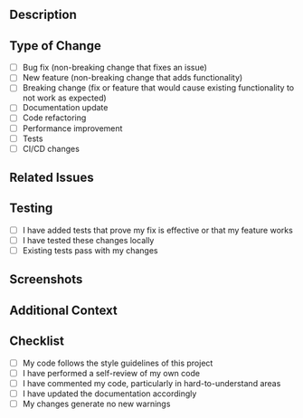 <!--
Read the [contributing guidelines](https://github.com/BayatGames/.github/blob/main/CONTRIBUTING.md).

We are excited about pull requests, but please try to limit the scope, provide a general description of the changes, and remember, it's up to you to convince us to land it.

If this fixes an open issue, link to it in the following way: `Closes GH-123`.

New features and bug fixes should come with tests.

P.S. have you seen our support and contributing docs?
https://github.com/BayatGames/.github/blob/main/SUPPORT.md
https://github.com/BayatGames/.github/blob/main/CONTRIBUTING.md
-->

<!-- 
Thank you for contributing to Bayat Games! Before submitting your PR, please follow our contributing guidelines: 
https://github.com/BayatGames/.github/blob/main/CONTRIBUTING.md 
-->

## Description
<!-- Provide a clear and concise description of your changes -->

## Type of Change
<!-- Check the appropriate boxes that describe your changes -->
- [ ] Bug fix (non-breaking change that fixes an issue)
- [ ] New feature (non-breaking change that adds functionality)
- [ ] Breaking change (fix or feature that would cause existing functionality to not work as expected)
- [ ] Documentation update
- [ ] Code refactoring
- [ ] Performance improvement
- [ ] Tests
- [ ] CI/CD changes

## Related Issues
<!-- Link any related issues. If fixing an issue, use the syntax: "Closes #123" -->

## Testing
<!-- Describe the tests you ran to verify your changes -->
- [ ] I have added tests that prove my fix is effective or that my feature works
- [ ] I have tested these changes locally
- [ ] Existing tests pass with my changes

## Screenshots
<!-- If applicable, add screenshots to help explain your changes -->

## Additional Context
<!-- Add any other context about the PR here -->

## Checklist

- [ ] My code follows the style guidelines of this project
- [ ] I have performed a self-review of my own code
- [ ] I have commented my code, particularly in hard-to-understand areas
- [ ] I have updated the documentation accordingly
- [ ] My changes generate no new warnings
